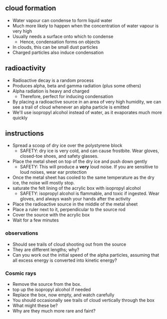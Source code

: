 ## cloud formation
- Water vapour can condense to form liquid water
- Much more likely to happen when the concentration of water vapour is very high
- Usually needs a surface onto which to condense
    - Hence, condensation forms on objects
- In clouds, this can be small dust particles
- Charged particles also induce condensation

## radioactivity

- Radioactive decay is a random process
- Produces alpha, beta and gamma radiation (plus some others)
- Alpha radiation is heavy and charged
    - Therefore, perfect for inducing condensation
- By placing a radioactive source in an area of very high humidity, we can see a trail of cloud whenever an alpha particle is emitted
- We'll use isopropyl alcohol instead of water, as it evaporates much more quickly

## instructions

- Spread a scoop of dry ice over the polystyrene block
    - SAFETY: dry ice is very cold, and can cause frostbite. Wear gloves, closed-toe shoes, and safety glasses. 
- Place the metal sheet on top of the dry ice and push down gently
    - SAFETY: This will produce a **very** loud noise. If you are sensitive to loud noises, wear ear protection
- Once the metal sheet has cooled to the same temperature as the dry ice, the noise will mostly stop.
- saturate the felt lining of the acrylic box with isopropyl alcohol
    - SAFETY: isopropyl alcohol is flammable, and toxic if ingested. Wear gloves, and always wash your hands after the activity
- Place the radioactive source in the middle of the metal sheet
- Place a ruler next to it, perpendicular to the source rod
- Cover the source with the acrylic box
- Wait for a few minutes

### observations

- Should see trails of cloud shooting out from the source
- They are different lengths; why?
- Can you work out the initial speed of the alpha particles, assuming that all excess energy is converted into kinetic energy?

### Cosmic rays

- Remove the source from the box.
- top up the isopropyl alcohol if needed
- Replace the box, now empty, and watch carefully
- You should occasionally see trails of cloud vertically through the box
- What might these be?
- Why are they much more rare and faint?